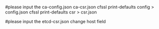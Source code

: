 #please input the  ca-config.json ca-csr.json
cfssl print-defaults config > config.json
cfssl print-defaults csr > csr.json

#please input the  etcd-csr.json
change host field
